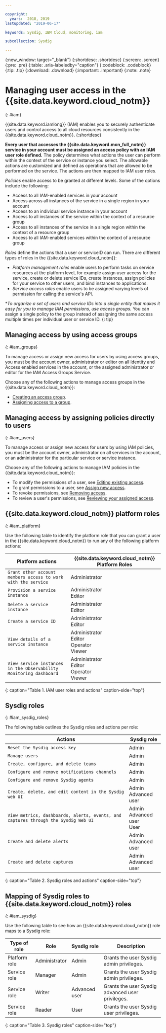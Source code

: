 ```yaml
---

copyright:
  years:  2018, 2019
lastupdated: "2019-06-17"

keywords: Sysdig, IBM Cloud, monitoring, iam

subcollection: Sysdig

---
```


{:new_window: target="_blank"}
{:shortdesc: .shortdesc}
{:screen: .screen}
{:pre: .pre}
{:table: .aria-labeledby="caption"}
{:codeblock: .codeblock}
{:tip: .tip}
{:download: .download}
{:important: .important}
{:note: .note}

 
# Managing user access in the {{site.data.keyword.cloud_notm}}
{: #iam}

{{site.data.keyword.iamlong}} (IAM) enables you to securely authenticate users and control access to all cloud resources consistently in the {{site.data.keyword.cloud_notm}}. 
{:shortdesc}

**Every user that accesses the {{site.data.keyword.mon_full_notm}} service in your account must be assigned an access policy with an IAM user role defined.** The policy determines what actions the user can perform within the context of the service or instance you select. The allowable actions are customized and defined as operations that are allowed to be performed on the service. The actions are then mapped to IAM user roles.

*Policies* enable access to be granted at different levels. Some of the options include the following: 

* Access to all IAM-enabled services in your account
* Access across all instances of the service in a single region in your account
* Access to an individual service instance in your account
* Access to all instances of the service within the context of a resource group
* Access to all instances of the service in a single region within the context of a resource group
* Access to all IAM-enabled services within the context of a resource group

*Roles* define the actions that a user or serviceID can run. There are different types of roles in the {{site.data.keyword.cloud_notm}}:
* *Platform management roles* enable users to perform tasks on service resources at the platform level, for example assign user access for the service, create or delete service IDs, create instances, assign policies for your service to other users, and bind instances to applications.
* *Service access roles* enable users to be assigned varying levels of permission for calling the service's API.

**To organize a set of users and service IDs into a single entity that makes it easy for you to manage IAM permissions, use **access groups*.** You can assign a single policy to the group instead of assigning the same access multiple times per individual user or service ID.
{: tip}


## Managing access by using access groups
{: #iam_groups}

To manage access or assign new access for users by using access groups, you must be the account owner, administrator or editor on all Identity and Access enabled services in the account, or the assigned administrator or editor for the IAM Access Groups Service. 

Choose any of the following actions to manage access groups in the {{site.data.keyword.cloud_notm}}:

* [Creating an access group](/docs/iam?topic=iam-groups#create_ag).
* [Assigning access to a group](/docs/iam?topic=iam-groups#access_ag).


## Managing access by assigning policies directly to users
{: #iam_users}

To manage access or assign new access for users by using IAM policies, you must be the account owner, administrator on all services in the account, or an administrator for the particular service or service instance. 

Choose any of the following actions to manage IAM policies in the {{site.data.keyword.cloud_notm}}:

* To modify the permissions of a user, see [Editing existing access](/docs/iam?topic=iam-iammanidaccser#edit_existing).
* To grant permissions to a user, see [Assign new access](/docs/iam?topic=iam-iammanidaccser#assign_new_access).
* To revoke permissions, see [Removing access](/docs/iam?topic=iam-iammanidaccser#removing_access).
* To review a user's permissions, see [Reviewing your assigned access](/docs/iam?topic=iam-iammanidaccser#review_your_access).


## {{site.data.keyword.cloud_notm}} platform roles
{: #iam_platform}

Use the following table to identify the platform role that you can grant a user in the {{site.data.keyword.cloud_notm}} to run any of the following platform actions:

| Platform actions                                                        | {{site.data.keyword.cloud_notm}} Platform Roles    | 
|-------------------------------------------------------------------------|------------------------------------------------------|
| `Grant other account members access to work with the service`           | Administrator                                        | 
| `Provision a service instance`                                          | Administrator </br>Editor                            | 
| `Delete a service instance`                                             | Administrator </br>Editor                            | 
| `Create a service ID`                                                   | Administrator </br>Editor                            |
| `View details of a service instance`                                    | Administrator </br>Editor </br>Operator </br>Viewer  | 
| `View service instances in the Observability Monitoring dashboard`      | Administrator </br>Editor </br>Operator </br>Viewer  | 
{: caption="Table 1. IAM user roles and actions" caption-side="top"}



## Sysdig roles
{: #iam_sysdig_roles}

The following table outlines the Sysdig roles and actions per role:

| Actions                                                                    | Sysdig role                                          | 
|----------------------------------------------------------------------------|------------------------------------------------------|
| `Reset the Sysdig access key`                                              | Admin                                                |
| `Manage users`                                                             | Admin                                                |
| `Create, configure, and delete teams`                                      | Admin                                                |
| `Configure and remove notifications channels`                              | Admin                                                | 
| `Configure and remove Sysdig agents`                                       | Admin                                                |
| `Create, delete, and edit content in the Sysdig web UI`                    | Admin </br>Advanced user                             |  
| `View metrics, dashboards, alerts, events, and captures through the Sysdig Web UI`      | Admin </br>Advanced user </br>User      |  
| `Create and delete alerts`                                                 | Admin </br>Advanced user                             | 
| `Create and delete captures`                                               | Admin </br>Advanced user                             |   
{: caption="Table 2. Sysdig roles and actions" caption-side="top"}


## Mapping of Sysdig roles to {{site.data.keyword.cloud_notm}} roles
{: #iam_sysdig}

Use the following table to see how an {{site.data.keyword.cloud_notm}} role maps to a Sysdig role:

| Type of role        | Role               | Sysdig role                | Description                                         |
|---------------------|--------------------|----------------------------|-----------------------------------------------------|
| Platform role       | Administrator      | Admin                      | Grants the user Sysdig admin privileges.            | 
| Service role        | Manager            | Admin                      | Grants the user Sysdig admin privileges.            | 
| Service role        | Writer             | Advanced user                       | Grants the user Sysdig advanced user privileges.    |
| Service role        | Reader             | User                       | Grants the user Sysdig user privileges.             |
{: caption="Table 3. Sysdig roles" caption-side="top"}






